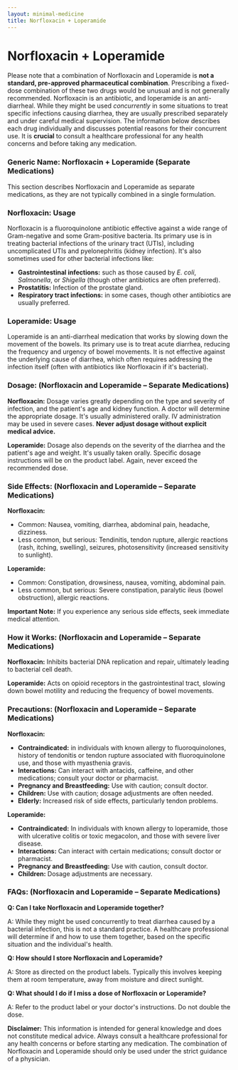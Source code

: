 ```yaml
---
layout: minimal-medicine
title: Norfloxacin + Loperamide
---
```


# Norfloxacin + Loperamide
Please note that a combination of Norfloxacin and Loperamide is **not a standard, pre-approved pharmaceutical combination**.  Prescribing a fixed-dose combination of these two drugs would be unusual and is not generally recommended.  Norfloxacin is an antibiotic, and loperamide is an anti-diarrheal.  While they might be used *concurrently* in some situations to treat specific infections causing diarrhea, they are usually prescribed separately and under careful medical supervision.  The information below describes each drug individually and discusses potential reasons for their concurrent use.  It is **crucial** to consult a healthcare professional for any health concerns and before taking any medication.

### Generic Name: Norfloxacin + Loperamide (Separate Medications)

This section describes Norfloxacin and Loperamide as separate medications, as they are not typically combined in a single formulation.


### Norfloxacin: Usage

Norfloxacin is a fluoroquinolone antibiotic effective against a wide range of Gram-negative and some Gram-positive bacteria. Its primary use is in treating bacterial infections of the urinary tract (UTIs), including uncomplicated UTIs and pyelonephritis (kidney infection).  It's also sometimes used for other bacterial infections like:

* **Gastrointestinal infections:**  such as those caused by *E. coli*, *Salmonella*, or *Shigella* (though other antibiotics are often preferred).
* **Prostatitis:**  Infection of the prostate gland.
* **Respiratory tract infections:** in some cases, though other antibiotics are usually preferred.


### Loperamide: Usage

Loperamide is an anti-diarrheal medication that works by slowing down the movement of the bowels. Its primary use is to treat acute diarrhea, reducing the frequency and urgency of bowel movements.  It is not effective against the underlying cause of diarrhea, which often requires addressing the infection itself (often with antibiotics like Norfloxacin if it's bacterial).


### Dosage: (Norfloxacin and Loperamide – Separate Medications)

**Norfloxacin:** Dosage varies greatly depending on the type and severity of infection, and the patient's age and kidney function.  A doctor will determine the appropriate dosage.  It's usually administered orally. IV administration may be used in severe cases.  **Never adjust dosage without explicit medical advice.**

**Loperamide:**  Dosage also depends on the severity of the diarrhea and the patient's age and weight.  It's usually taken orally. Specific dosage instructions will be on the product label.  Again, never exceed the recommended dose.


### Side Effects: (Norfloxacin and Loperamide – Separate Medications)

**Norfloxacin:**

* Common: Nausea, vomiting, diarrhea, abdominal pain, headache, dizziness.
* Less common, but serious:  Tendinitis, tendon rupture, allergic reactions (rash, itching, swelling), seizures,  photosensitivity (increased sensitivity to sunlight).


**Loperamide:**

* Common: Constipation, drowsiness, nausea, vomiting, abdominal pain.
* Less common, but serious:  Severe constipation, paralytic ileus (bowel obstruction), allergic reactions.


**Important Note:**  If you experience any serious side effects, seek immediate medical attention.


### How it Works: (Norfloxacin and Loperamide – Separate Medications)

**Norfloxacin:**  Inhibits bacterial DNA replication and repair, ultimately leading to bacterial cell death.

**Loperamide:**  Acts on opioid receptors in the gastrointestinal tract, slowing down bowel motility and reducing the frequency of bowel movements.


### Precautions: (Norfloxacin and Loperamide – Separate Medications)

**Norfloxacin:**

* **Contraindicated:** in individuals with known allergy to fluoroquinolones, history of tendonitis or tendon rupture associated with fluoroquinolone use, and those with myasthenia gravis.
* **Interactions:**  Can interact with antacids, caffeine, and other medications; consult your doctor or pharmacist.
* **Pregnancy and Breastfeeding:**  Use with caution; consult doctor.
* **Children:** Use with caution; dosage adjustments are often needed.
* **Elderly:**  Increased risk of side effects, particularly tendon problems.


**Loperamide:**

* **Contraindicated:** In individuals with known allergy to loperamide, those with ulcerative colitis or toxic megacolon, and those with severe liver disease.
* **Interactions:**  Can interact with certain medications; consult doctor or pharmacist.
* **Pregnancy and Breastfeeding:** Use with caution, consult doctor.
* **Children:** Dosage adjustments are necessary.


### FAQs: (Norfloxacin and Loperamide – Separate Medications)


**Q: Can I take Norfloxacin and Loperamide together?**

A:  While they might be used concurrently to treat diarrhea caused by a bacterial infection, this is not a standard practice.  A healthcare professional will determine if and how to use them together, based on the specific situation and the individual's health.

**Q: How should I store Norfloxacin and Loperamide?**

A: Store as directed on the product labels. Typically this involves keeping them at room temperature, away from moisture and direct sunlight.


**Q: What should I do if I miss a dose of Norfloxacin or Loperamide?**

A: Refer to the product label or your doctor's instructions.  Do not double the dose.


**Disclaimer:**  This information is intended for general knowledge and does not constitute medical advice. Always consult a healthcare professional for any health concerns or before starting any medication.  The combination of Norfloxacin and Loperamide should only be used under the strict guidance of a physician.
